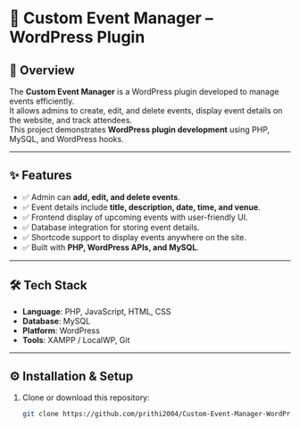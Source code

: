 # 🎉 Custom Event Manager – WordPress Plugin  

## 📌 Overview  
The **Custom Event Manager** is a WordPress plugin developed to manage events efficiently.  
It allows admins to create, edit, and delete events, display event details on the website, and track attendees.  
This project demonstrates **WordPress plugin development** using PHP, MySQL, and WordPress hooks.  

---

## ✨ Features  
- ✅ Admin can **add, edit, and delete events**.  
- ✅ Event details include **title, description, date, time, and venue**.  
- ✅ Frontend display of upcoming events with user-friendly UI.  
- ✅ Database integration for storing event details.  
- ✅ Shortcode support to display events anywhere on the site.  
- ✅ Built with **PHP, WordPress APIs, and MySQL**.  

---

## 🛠️ Tech Stack  
- **Language**: PHP, JavaScript, HTML, CSS  
- **Database**: MySQL  
- **Platform**: WordPress  
- **Tools**: XAMPP / LocalWP, Git  

---

## ⚙️ Installation & Setup  
1. Clone or download this repository:  
   ```bash
   git clone https://github.com/prithi2004/Custom-Event-Manager-WordPress-Project.git
